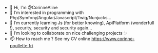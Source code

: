- 👋 Hi, I’m @CorinneAline
- 👀 I’m interested in programming with Php/Symfony/Angular/Javascript/Twig/Nunjucks...
- 🌱 I’m currently learning Js (for better knowing), ApiPlatform (wonderfull !), security, security and security again...
- 💞️ I’m looking to collaborate on nice challenging projects ✨
- 📫 How to reach me ? See my CV online https://www.corinne-poullette.fr/

